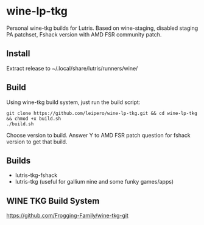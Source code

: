 # wine-lp-tkg
Personal wine-tkg builds for Lutris. Based on wine-staging, disabled staging PA patchset, Fshack version with AMD FSR community patch.

## Install
Extract release to ~/.local/share/lutris/runners/wine/

## Build
Using wine-tkg build system, just run the build script:
```
git clone https://github.com/leipero/wine-lp-tkg.git && cd wine-lp-tkg && chmod +x build.sh
./build.sh
```

Choose version to build. Answer Y to AMD FSR patch question for fshack version to get that build.

## Builds
- lutris-tkg-fshack
- lutris-tkg (useful for gallium nine and some funky games/apps)

## WINE TKG Build System
https://github.com/Frogging-Family/wine-tkg-git
